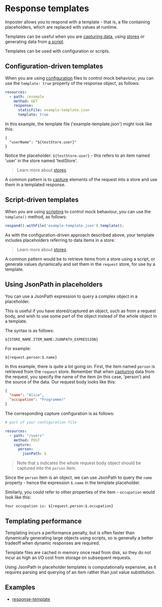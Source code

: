 # Response templates

Imposter allows you to respond with a template - that is, a file containing placeholders, which are replaced with values at runtime.

Templates can be useful when you are [capturing data](./data_capture.md), using [stores](./stores.md) or generating data from [a script](./scripting.md).

Templates can be used with configuration or scripts.

## Configuration-driven templates

When you are using [configuration](./configuration.md) files to control mock behaviour, you can use the `template: true` property of the response object, as follows:

```yaml
resources:
  - path: /example
    method: GET
    response:
      staticFile: example-template.json
      template: true
```

In this example, the template file ('example-template.json') might look like this:

```
{
  "userName": "${testStore.user}"
}
```

Notice the placeholder: `${testStore.user}` - this refers to an item named 'user' in the store named 'testStore'.

> Learn more about [stores](./stores.md).

A common pattern is to [capture](./data_capture.md) elements of the request into a store and use them in a templated response.

## Script-driven templates

When you are using [scripting](./scripting.md) to control mock behaviour, you can use the `template()` method, as follows:

```js
respond().withFile('example-template.json').template();
```

As with the configuration-driven approach described above, your template includes placeholders referring to data items in a store.

> Learn more about [stores](./stores.md).

A common pattern would be to retrieve items from a store using a script, or generate values dynamically and set them in the `request` store, for use by a template.

## Using JsonPath in placeholders

You can use a JsonPath expression to query a complex object in a placeholder.

This is useful if you have stored/captured an object, such as from a request body, and wish to use some part of the object instead of the whole object in a template.

The syntax is as follows:

```
${STORE_NAME.ITEM_NAME:JSONPATH_EXPRESSION}
```

For example:

```
${request.person:$.name}
```

In this example, there is quite a lot going on. First, the item named `person` is retrieved from the `request` store. Remember that when [capturing](./data_capture.md) data from the request, you specify the name of the item (in this case, 'person') and the source of the data. Our request body looks like this:

```json
{
  "name": "Alice",
  "occupation": "Programmer"
}
```

The corresponding capture configuration is as follows:

```yaml
# part of your configuration file

resources:
  - path: "/users"
    method: POST
    capture:
      person:
        jsonPath: $
```

> Note that `$` indicates the whole request body object should be captured into the `person` item.

Since the `person` item is an object, we can use JsonPath to query the `name` property - hence the expression `$.name` in the template placeholder.

Similarly, you could refer to other properties of the item - `occupation` would look like this:

```
Your occupation is: ${request.person:$.occupation}
```

## Templating performance

Templating incurs a performance penalty, but is often faster than dynamically generating large objects using scripts, so is generally a better tradeoff when dynamic responses are required.

Template files are cached in memory once read from disk, so they do not incur as high an I/O cost from storage on subsequent requests.

Using JsonPath in placeholder templates is computationally expensive, as it requires parsing and querying of an item rather than just value substitution.

## Examples

- [response-template](./examples/rest/response-template)
